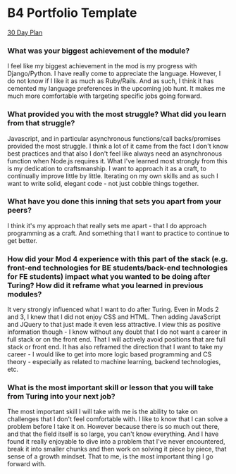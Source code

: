 # B4 Portfolio Template
[30 Day Plan](https://gist.github.com/nergdnvlt/c806e1c960bebe903541bdff8780974f)

### What was your biggest achievement of the module?

I feel like my biggest achievement in the mod is my progress with Django/Python. I have really come to appreciate the language. However, I do not know if I like it as much as Ruby/Rails.  And as such, I think it has cemented my language preferences in the upcoming job hunt. It makes me much more comfortable with targeting specific jobs going forward.

### What provided you with the most struggle? What did you learn from that struggle?

Javascript, and in particular asynchronous functions/call backs/promises provided the most struggle. I think a lot of it came from the fact I don't know best practices and that also I don't feel like always need an asynchronous function when Node.js requires it. What I've learned most strongly from this is my dedication to craftsmanship. I want to approach it as a craft, to continually improve little by little. Iterating on my own skills and as such I want to write solid, elegant code - not just cobble things together.

### What have you done this inning that sets you apart from your peers?

I think it's my approach that really sets me apart - that I do approach programming as a craft. And something that I want to practice to continue to get better.

### How did your Mod 4 experience with this part of the stack (e.g. front-end technologies for BE students/back-end technologies for FE students) impact what you wanted to be doing after Turing? How did it reframe what you learned in previous modules?

It very strongly influenced what I want to do after Turing. Even in Mods 2 and 3, I knew that I did not enjoy CSS and HTML. Then adding JavaScript and JQuery to that just made it even less attractive. I view this as positive information though - I know without any doubt that I do not want a career in full stack or on the front end. That I will actively avoid positions that are full stack  or front end. It has also reframed the direction that I want to take my career - I would like to get into more logic based programming and CS theory - especially as related to machine learning, backend technologies, etc.

### What is the most important skill or lesson that you will take from Turing into your next job?

The most important skill I will take with me is the ability to take on challenges that I don't feel comfortable with. I like to know that I can solve a problem before I take it on. However because there is so much out there, and that the field itself is so large, you can't know everything. And I have found it really enjoyable to dive into a problem that I've never encountered, break it into smaller chunks and then work on solving it piece by piece, that sense of a growth mindset. That to me, is the most important thing I go forward with.
